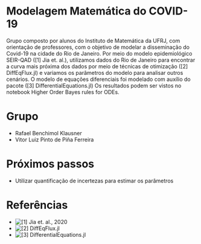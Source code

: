 # Modelagem Matemática do COVID-19

Grupo composto por alunos do Instituto de Matemática da UFRJ, com orientação de professores, com o objetivo de modelar a disseminação do Covid-19  na cidade do Rio de Janeiro.
Por meio do modelo epidemiológico SEIR-QAD ([1] Jia et. al.), utilizamos dados do Rio de Janeiro para encontrar a curva mais próxima dos dados por meio de técnicas de otimização ([2] DiffEqFlux.jl) e variamos os parâmetros do modelo para analisar outros cenários.
O modelo de equações diferenciais foi modelado com auxílio do pacote ([3] DifferentialEquations.jl)
Os resultados podem ser vistos no notebook Higher Order Bayes rules for ODEs.

# Grupo

- Rafael Benchimol Klausner
- Vitor Luiz Pinto de Piña Ferreira

# Próximos passos

- Utilizar quantificação de incertezas para estimar os parâmetros

# Referências

- ![[1] Jia et. al., 2020](https://arxiv.org/abs/2003.02985)
- ![[2] DiffEqFlux.jl](https://arxiv.org/abs/1902.02376)
- ![[3] DifferentialEquations.jl](https://zenodo.org/record/3740780#.XrGHlahKiUk)
